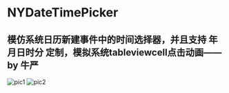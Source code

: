 # NYDateTimePicker

## 模仿系统日历新建事件中的时间选择器，并且支持 年月日时分 定制，模拟系统tableviewcell点击动画——by 牛严

![pic1](https://raw.githubusercontent.com/lfny2580832/NYDateTimePicker/master/screenshots/gif2.gif)
![pic2](https://raw.githubusercontent.com/lfny2580832/NYDateTimePicker/master/screenshots/gif2.gif)
